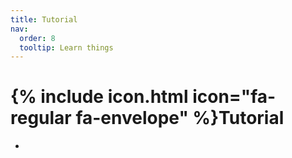 ```yaml
---
title: Tutorial
nav:
  order: 8
  tooltip: Learn things
---
```


# {% include icon.html icon="fa-regular fa-envelope" %}Tutorial

-
